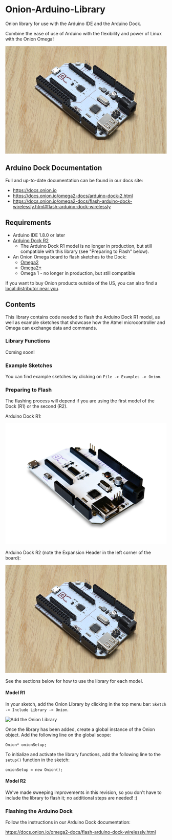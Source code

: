 # Onion-Arduino-Library

Onion library for use with the Arduino IDE and the Arduino Dock. 

Combine the ease of use of Arduino with the flexibility and power of Linux with the Onion Omega!

![Arduino Dock R2](./extras/arduino-dock-r2.jpg)

## Arduino Dock Documentation

Full and up-to-date documentation can be found in our docs site:

* https://docs.onion.io
* https://docs.onion.io/omega2-docs/arduino-dock-2.html
* https://docs.onion.io/omega2-docs/flash-arduino-dock-wirelessly.html#flash-arduino-dock-wirelessly

## Requirements

* Arduino IDE 1.8.0 or later
* [Arduino Dock R2](https://onion.io/store/arduino-dock-r2/)
    * The Arduino Dock R1 model is no longer in production, but still compatible with this library (see "Preparing to Flash" below).
* An Onion Omega board to flash sketches to the Dock:
    * [Omega2](https://onion.io/store/omega2/)
    * [Omega2+](https://onion.io/store/omega2p/)
    * Omega 1 - no longer in production, but still compatible

If you want to buy Onion products outside of the US, you can also find a [local distributor near you](https://onion.io/where-to-buy).

## Contents

This library contains code needed to flash the Arduino Dock R1 model, as well as example sketches that showcase how the Atmel microcontroller and Omega can exchange data and commands.

### Library Functions

Coming soon!

### Example Sketches

You can find example sketches by clicking on `File -> Examples -> Onion`.

### Preparing to Flash

The flashing process will depend if you are using the first model of the Dock (R1) or the second (R2).

Arduino Dock R1:

![Arduino Dock R1](./extras/arduino-dock.png)

Arduino Dock R2 (note the Expansion Header in the left corner of the board):

![Arduino Dock R2](./extras/arduino-dock-r2.jpg)

See the sections below for how to use the library for each model.

#### Model R1

In your sketch, add the Onion Library by clicking in the top menu bar: `Sketch -> Include Library -> Onion`.

![Add the Onion Library](https://i.imgur.com/MjYaLTO.png)

Once the library has been added, create a global instance of the Onion object. Add the following line on the global scope:

```
Onion* onionSetup;
```

To initialize and activate the library functions, add the following line to the `setup()` function in the sketch:

```
onionSetup = new Onion();
```

#### Model R2

We've made sweeping improvements in this revision, so you don't have to include the library to flash it; no additional steps are needed! :)

### Flashing the Arduino Dock

Follow the instructions in our Arduino Dock documentation: 

https://docs.onion.io/omega2-docs/flash-arduino-dock-wirelessly.html

<!-- ## Installation Instructions

* Clone the [Onion Arduino Library repo](https://github.com/OnionIoT/Onion-Arduino-Library) to your computer
* Open the Arduino IDE
  * Open the Sketch Menu, and then Include Library -> Add .ZIP Library
  ![Add library](https://i.imgur.com/na7wNcY.png)
  * Navigate to where the Onion Arduino Library repo has been cloned
  * Select Onion-Arduino-Library.zip
* The library is now installed, it can be included in your sketches by opening the Sketch menu -> Include Library -> Onion 

![Add the Onion Library](https://i.imgur.com/MjYaLTO.png) -->
